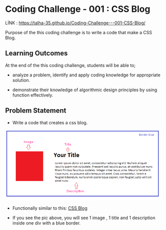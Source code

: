 # Coding Challenge - 001 : CSS Blog 

LİNK : https://talha-35.github.io/Coding-Challenge---001-CSS-Blog/

Purpose of the this coding challenge is to write a code that make a CSS Blog.

## Learning Outcomes

At the end of the this coding challenge, students will be able to;

- analyze a problem, identify and apply coding knowledge for appropriate solution.

- demonstrate their knowledge of algorithmic design principles by using function effectively.

   
## Problem Statement

- Write a code that creates a css blog.

![CSS Blog](./css-blog.png)

* Functionally similar to this: [CSS Blog](https://codepen.io/AaronClarusway/full/LYNWayo)

- If you see the pic above, you will see 1 image , 1 title and 1 description inside one div with a blue border.
